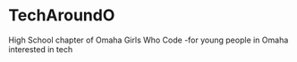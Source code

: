 # TechAroundO
High School chapter of Omaha Girls Who Code -for young people in Omaha interested in tech
